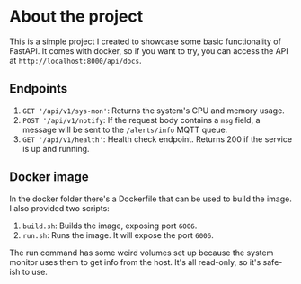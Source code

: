 # About the project
This is a simple project I created to showcase some basic functionality of FastAPI.
It comes with docker, so if you want to try, you can access the API 
at `http://localhost:8000/api/docs`.

## Endpoints
1. `GET '/api/v1/sys-mon'`: Returns the system's CPU and memory usage.
2. `POST '/api/v1/notify`: If the request body contains a `msg` field, a message will be sent to the `/alerts/info` 
MQTT queue.
3. `GET '/api/v1/health'`: Health check endpoint. Returns 200 if the service is up and running.


## Docker image
In the docker folder there's a Dockerfile that can be used to build the image.
I also provided two scripts:
1. `build.sh`: Builds the image, exposing port `6006`.
2. `run.sh`: Runs the image. It will expose the port `6006`. 

The run command has some weird volumes set up because the system monitor uses them
to get info from the host. It's all read-only, so it's safe-ish to use.